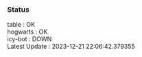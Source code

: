 ### Status


table : OK  
hogwarts : OK  
icy-bot : DOWN  
Latest Update : 2023-12-21 22:06:42.379355

